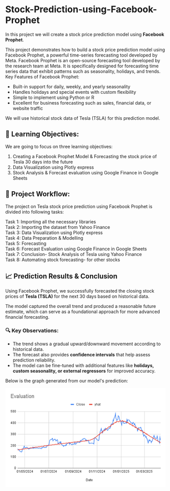 # Stock-Prediction-using-Facebook-Prophet
In this project we will create a stock price prediction model using **Facebook Prophet**.

This project demonstrates how to build a stock price prediction model using Facebook Prophet, a powerful time-series forecasting tool developed by Meta.
Facebook Prophet is an open-source forecasting tool developed by the research team at Meta. It is specifically designed for forecasting time series data that exhibit patterns such as seasonality, holidays, and trends. </br>
Key Features of Facebook Prophet:

* Built-in support for daily, weekly, and yearly seasonality
* Handles holidays and special events with custom flexibility
* Simple to implement using Python or R
* Excellent for business forecasting such as sales, financial data, or website traffic </br>

We will use historical stock data of Tesla (TSLA) for this prediction model.

## 🎯 Learning Objectives:
We are going to focus on three learning objectives:

1) Creating a Facebook Prophet Model & Forecasting the stock price of Tesla 30 days into the future
2) Data Visualization using Plotly express
3) Stock Analysis & Forecast evaluation using Google Finance in Google Sheets

## 📌 Project Workflow:
The project on Tesla stock price prediction using Facebook Prophet is divided into following tasks:

Task 1: Importing all the necessary libraries </br>
Task 2: Importing the dataset from Yahoo Finance </br>
Task 3: Data Visualization using Plotly express </br>
Task 4: Data Preparation & Modelling </br>
Task 5: Forecasting </br>
Task 6: Forecast Evaluation using Google Finance in Google Sheets</br>
Task 7: Conclusion-  Stock Analysis of Tesla using Yahoo Finance </br>
Task 8: Automating stock forecasting- for other stocks

## 📈 Prediction Results & Conclusion

Using Facebook Prophet, we successfully forecasted the closing stock prices of **Tesla (TSLA)** for the next 30 days based on historical data.

The model captured the overall trend and produced a reasonable future estimate, which can serve as a foundational approach for more advanced financial forecasting.

### 🔍 Key Observations:
- The trend shows a gradual upward/downward movement according to historical data.
- The forecast also provides **confidence intervals** that help assess prediction reliability.
- The model can be fine-tuned with additional features like **holidays, custom seasonality, or external regressors** for improved accuracy.

Below is the graph generated from our model's prediction:

![Tesla Stock Price Forecast](Evaluation.png)

